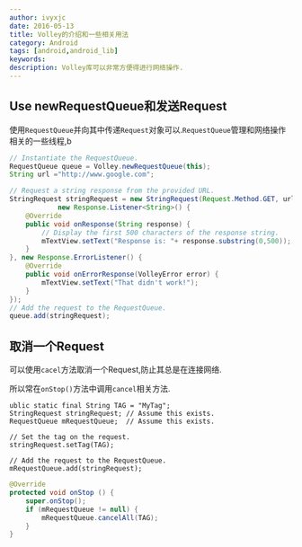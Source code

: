```yaml
---
author: ivyxjc
date: 2016-05-13
title: Volley的介绍和一些相关用法
category: Android
tags: [android,android_lib]
keywords:
description: Volley库可以非常方便得进行网络操作.
---
```


## Use newRequestQueue和发送Request

使用`RequestQueue`并向其中传递`Request`对象可以.`RequestQueue`管理和网络操作相关的一些线程,b

```java
// Instantiate the RequestQueue.
RequestQueue queue = Volley.newRequestQueue(this);
String url ="http://www.google.com";

// Request a string response from the provided URL.
StringRequest stringRequest = new StringRequest(Request.Method.GET, url,
            new Response.Listener<String>() {
    @Override
    public void onResponse(String response) {
        // Display the first 500 characters of the response string.
        mTextView.setText("Response is: "+ response.substring(0,500));
    }
}, new Response.ErrorListener() {
    @Override
    public void onErrorResponse(VolleyError error) {
        mTextView.setText("That didn't work!");
    }
});
// Add the request to the RequestQueue.
queue.add(stringRequest);
```

## 取消一个Request

可以使用`cacel`方法取消一个Request,防止其总是在连接网络.

所以常在`onStop()`方法中调用`cancel`相关方法.

```
ublic static final String TAG = "MyTag";
StringRequest stringRequest; // Assume this exists.
RequestQueue mRequestQueue;  // Assume this exists.

// Set the tag on the request.
stringRequest.setTag(TAG);

// Add the request to the RequestQueue.
mRequestQueue.add(stringRequest);
```

```java
@Override
protected void onStop () {
    super.onStop();
    if (mRequestQueue != null) {
        mRequestQueue.cancelAll(TAG);
    }
}
```

